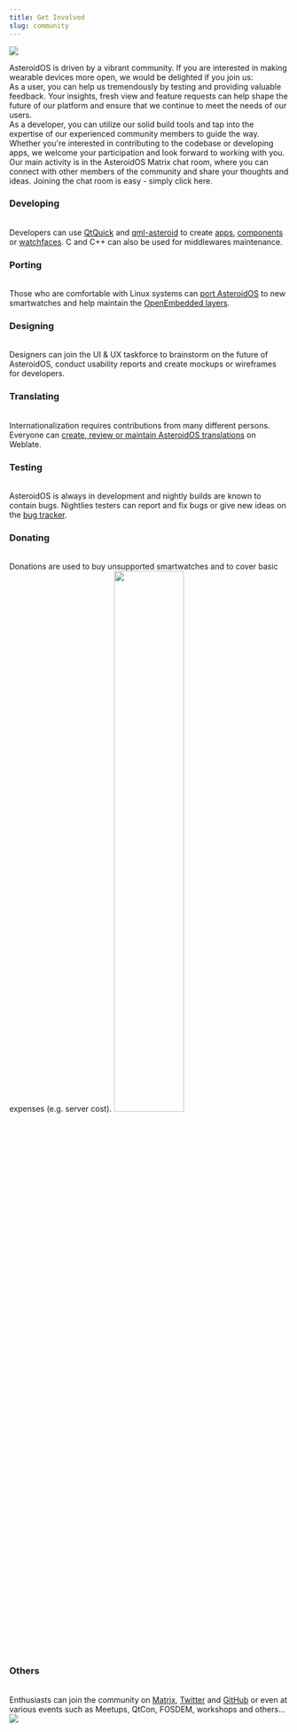 ```yaml
---
title: Get Involved
slug: community
---
```


<img src="{{assets}}/img/community.jpg" class="community-header-img"/>

<p>AsteroidOS is driven by a vibrant community. If you are interested in making wearable devices more open, we would be delighted if you join us:
<br>As a user, you can help us tremendously by testing and providing valuable feedback. Your insights, fresh view and feature requests can help shape the future of our platform and ensure that we continue to meet the needs of our users.
<br>As a developer, you can utilize our solid build tools and tap into the expertise of our experienced community members to guide the way. Whether you're interested in contributing to the codebase or developing apps, we welcome your participation and look forward to working with you.
<br>Our main activity is in the AsteroidOS Matrix chat room, where you can connect with other members of the community and share your thoughts and ideas. Joining the chat room is easy - simply click here.</p>
<div class="community-box-wrapper">
<div class="community-box-ratio"><div class="community-box">
  <h3>Developing</h3><br>
  Developers can use <a href="http://doc.qt.io/qt-5/qtquick-index.html">QtQuick</a> and <a href="https://github.com/AsteroidOS/qml-asteroid">qml-asteroid</a> to create <a href="{{rel 'wiki/creating-an-asteroid-app'}}">apps</a>, <a href="https://github.com/AsteroidOS/qml-asteroid/tree/master/src/controls/qml">components</a> or <a href="{{rel 'wiki/watchfaces-creation/'}}">watchfaces</a>. C and C++ can also be used for middlewares maintenance.
</div></div>
<div class="community-box-ratio"><div class="community-box">
  <h3>Porting</h3><br>
  Those who are comfortable with Linux systems can <a href="{{rel 'wiki/porting-guide/'}}">port AsteroidOS</a> to new smartwatches and help maintain the <a href="https://github.com/AsteroidOS/meta-asteroid">OpenEmbedded layers</a>.
</div></div>
<div class="community-box-ratio"><div class="community-box">
  <h3>Designing</h3><br>
  Designers can join the UI & UX taskforce to brainstorm on the future of AsteroidOS, conduct usability reports and create mockups or wireframes for developers.
</div></div>
<div class="community-box-ratio"><div class="community-box">
  <h3>Translating</h3><br>
  Internationalization requires contributions from many different persons. Everyone can <a href="{{rel 'wiki/translating-asteroidos/'}}">create, review or maintain AsteroidOS translations</a> on Weblate.
</div></div>
<div class="community-box-ratio"><div class="community-box">
  <h3>Testing</h3><br>
  AsteroidOS is always in development and nightly builds are known to contain bugs. Nightlies testers can report and fix bugs or give new ideas on the <a href="https://github.com/AsteroidOS/asteroid/issues">bug tracker</a>.
</div></div>
<div class="community-box-ratio"><div class="community-box">
  <h3>Donating</h3><br>
  Donations are used to buy unsupported smartwatches and to cover basic expenses (e.g. server cost).
  <a href="https://opencollective.com/asteroidos#support"><img src="{{assets}}/img/sponsors.svg" width="50%"/></a>
</div></div>
<div class="community-box-ratio"><div class="community-box">
  <h3>Others</h3><br>
  Enthusiasts can join the community on <a href="/contact/">Matrix</a>, <a href="https://twitter.com/AsteroidOS">Twitter</a> and <a href="https://github.com/AsteroidOS/">GitHub</a> or even at various events such as Meetups, QtCon, FOSDEM, workshops and others...
</div></div>
<div class="community-box-ratio">
  <img src="{{assets}}/img/iwantyou.webp" class="community-box-img">
</div>
</div>
